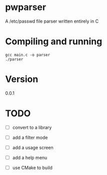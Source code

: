 # pwparser
A /etc/passwd file parser written entirely in C

# Compiling and running
```
gcc main.c -o parser
./parser
```

# Version
0.0.1

# TODO
- [ ] convert to a library
- [ ] add a filter mode
- [ ] add a usage screen
- [ ] add a help menu
- [ ] use CMake to build

